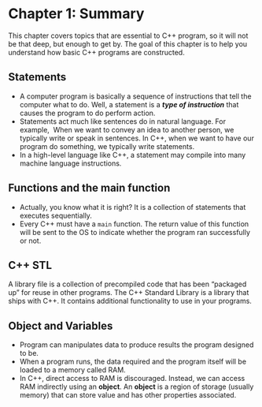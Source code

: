 # Chapter 1: Summary

This chapter covers topics that are essential to C++ program, so it will not be that deep, but enough to get by. The goal of this chapter is to help you understand how basic C++ programs are constructed.

## Statements

- A computer program is basically a sequence of instructions that tell the computer what to do. Well, a statement is a ***type of instruction*** that causes the program to do perform action.
- Statements act much like sentences do in natural language. For example,  When we want to convey an idea to another person, we typically write or speak in sentences. In C++, when we want to have our program do something, we typically write statements.
- In a high-level language like C++, a statement may compile into many machine language instructions.

## Functions and the main function

- Actually, you know what it is right? It is a collection of statements that executes sequentially.
- Every C++ must have a `main` function. The return value of this function will be sent to the OS to indicate whether the program ran successfully or not.

## C++ STL

A library file is a collection of precompiled code that has been “packaged up” for reuse in other programs. The C++ Standard Library is a library that ships with C++. It contains additional functionality to use in your programs.

## Object and Variables

- Program can manipulates data to produce results the program designed to be.
- When a program runs, the data required and the program itself will be loaded to a memory called RAM. 
- In C++, direct access to RAM is discouraged. Instead, we can access RAM indirectly using an **object**. An **object** is a region of storage (usually memory) that can store value and has other properties associated. 
